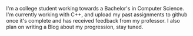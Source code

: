 I'm a college student working towards a Bachelor's in Computer Science. I'm currently working with C++, and upload my past assignments to github once it's complete and has received feedback from my professor. I also plan on writing a Blog about my progression, stay tuned.
